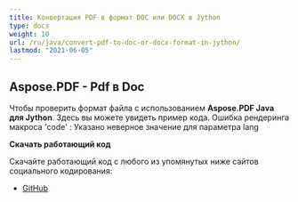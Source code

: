 ```yaml
---
title: Конвертация PDF в формат DOC или DOCX в Jython
type: docs
weight: 10
url: /ru/java/convert-pdf-to-doc-or-docx-format-in-jython/
lastmod: "2021-06-05"
---
```


## Aspose.PDF - Pdf в Doc

Чтобы проверить формат файла с использованием **Aspose.PDF Java для Jython**. Здесь вы можете увидеть пример кода.
Ошибка рендеринга макроса 'code' : Указано неверное значение для параметра lang

**Скачать работающий код**

Скачайте работающий код с любого из упомянутых ниже сайтов социального кодирования:

- [GitHub](https://github.com/aspose-pdf/Aspose.PDF-for-Java/releases)